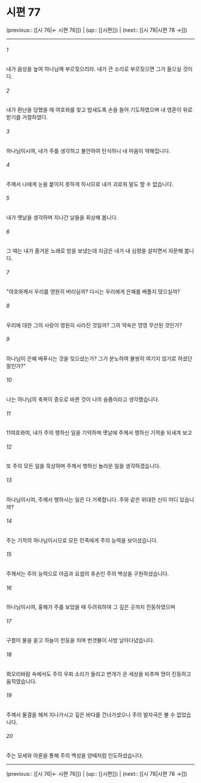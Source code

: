 # 시편 77

(previous:: [[시 76|← 시편 76]]) | (up:: [[시편]]) | (next:: [[시 78|시편 78 →]])

***




###### 1 

내가 음성을 높여 하나님께 부르짖으리라. 내가 큰 소리로 부르짖으면 그가 들으실 것이다. 



###### 2 

내가 환난을 당했을 때 여호와를 찾고 밤새도록 손을 들어 기도하였으며 내 영혼이 위로받기를 거절하였다. 



###### 3 

하나님이시여, 내가 주를 생각하고 불안하여 탄식하니 내 마음이 약해집니다. 



###### 4 

주께서 나에게 눈을 붙이지 못하게 하시므로 내가 괴로워 말도 할 수 없습니다. 



###### 5 

내가 옛날을 생각하며 지나간 날들을 회상해 봅니다. 



###### 6 

그 때는 내가 즐거운 노래로 밤을 보냈는데 지금은 내가 내 심령을 살피면서 자문해 봅니다. 



###### 7 

"여호와께서 우리를 영원히 버리실까? 다시는 우리에게 은혜를 베풀지 않으실까? 



###### 8 

우리에 대한 그의 사랑이 영원히 사라진 것일까? 그의 약속은 영영 무산된 것인가? 



###### 9 

하나님이 은혜 베푸시는 것을 잊으셨는가? 그가 분노하여 불쌍히 여기지 않기로 하셨단 말인가?" 



###### 10 

나는 하나님의 축복이 증오로 바뀐 것이 나의 슬픔이라고 생각했습니다. 



###### 11 

11여호와여, 내가 주의 행하신 일을 기억하며 옛날에 주께서 행하신 기적을 되새겨 보고 



###### 12 

또 주의 모든 일을 묵상하며 주께서 행하신 놀라운 일을 생각하겠습니다. 



###### 13 

하나님이시여, 주께서 행하시는 일은 다 거룩합니다. 주와 같은 위대한 신이 어디 있습니까? 



###### 14 

주는 기적의 하나님이시므로 모든 민족에게 주의 능력을 보이셨습니다. 



###### 15 

주께서는 주의 능력으로 야곱과 요셉의 후손인 주의 백성을 구원하셨습니다. 



###### 16 

하나님이시여, 홍해가 주를 보았을 때 두려워하여 그 깊은 곳까지 진동하였으며 



###### 17 

구름이 물을 쏟고 하늘이 천둥을 치며 번갯불이 사방 날아다녔습니다. 



###### 18 

회오리바람 속에서도 주의 우뢰 소리가 들리고 번개가 온 세상을 비추며 땅이 진동하고 움직였습니다. 



###### 19 

주께서 물결을 헤쳐 지나가시고 깊은 바다를 건너가셨으나 주의 발자국은 볼 수 없었습니다. 



###### 20 

주는 모세와 아론을 통해 주의 백성을 양떼처럼 인도하셨습니다.

***

(previous:: [[시 76|← 시편 76]]) | (up:: [[시편]]) | (next:: [[시 78|시편 78 →]])
